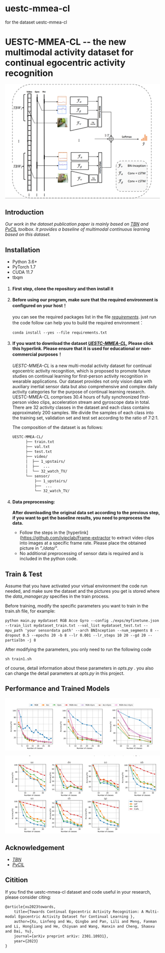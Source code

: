 # uestc-mmea-cl
for the dataset uestc-mmea-cl
# UESTC-MMEA-CL -- the new multimodal activity dataset for continual egocentric activity recognition
<div align="center">
  <img src="./resource/NET.png" width="700"/>
</div>


## Introduction  

_Our work in the dataset publication paper is mainly based on [_TBN_](https://github.com/ekazakos/temporal-binding-network) and [_PyCIL_](https://github.com/G-U-N/PyCIL) toolbox. It provides a baseline of multimodal continuous learning based on this dataset._

## Installation
* Python 3.6+
* PyTorch 1.7
* CUDA 11.7
* tbqm


1. #### First step, clone the repository and then install it

    

2. #### Before using our program, make sure that the required environment is configured on your host！

   you can see the required packages list in the file [_requirements_](https://github.com/Tflowers-0129/uestc-mmea-cl/blob/main/requirements.txt). 
   just run the code follow can help you to build the required environment：

     ```
     conda install --yes --file requirements.txt 
     ```

3. #### If you want to download the dataset [_UESTC-MMEA-CL_](https://ivipclab.github.io/publication_uestc-mmea-cl/mmea-cl/), Please click this hyperlink. Please ensure that it is used for educational or non-commercial purposes！

    _UESTC-MMEA-CL_ is a new multi-modal activity dataset for continual egocentric activity recognition, which is proposed to promote future studies on continual learning for first-person activity recognition in wearable applications. Our dataset provides not only vision data with auxiliary inertial sensor data but also comprehensive and complex daily activity categories for the purpose of continual learning research. UESTC-MMEA-CL comprises 30.4 hours of fully synchronized first-person video clips, acceleration stream and gyroscope data in total. There are 32 activity classes in the dataset and each class contains approximately 200 samples. We divide the samples of each class into the training set, validation set and test set according to the ratio of 7:2:1.

    The composition of the dataset is as follows:

    ```
    UESTC-MMEA-CL/
          ├── train.txt
          ├── val.txt
          ├── test.txt
          ├── video/
          │  ├── 1_upstairs/
          │  ├──  ...
          │  └── 32_watch_TV/
          └── sensor/
              ├── 1_upstairs/
              ├──  ...
              └── 32_watch_TV/
    
    ```

4. #### Data preprocessing:

   **After downloading the original data set according to the previous step, if you want to get the baseline results, you need to preprocess the data.**

   - Follow the steps in the [hyperlink](https://github.com/ivipclab/Frame-extractor to extract video clips into images at a specific frame rate. Please place the obtained picture in *”./data/"*.
   - No additional preprocessing of sensor data is required and is included in the python code.



## Train  &  Test

Assume that you have activated your virtual environment the code run needed, and make sure the dataset and the pictures you get is stored where the  _data_manager.py_ specifies in the train process.

Before training, modify the specific parameters you want to train in the train.sh file, for example:
```
python main.py mydataset RGB Acce Gyro --config ./exps/myfinetune.json --train_list mydataset_train.txt --val_list mydataset_test.txt --mpu_path 'your sensordata path' --arch BNInception --num_segments 8 --dropout 0.5 --epochs 20 -b 8 --lr 0.001 --lr_steps 10 20 --gd 20 --partialbn -j 8
```

After modifying the parameters, you only need to run the following code 
```
sh train1.sh
```
of course, detail information about these parameters in _opts.py_ . you also can change the detail parameters at  _opts.py_ in this project.


## Performance and Trained Models
![](.\resource\result1.png)

![](.\resource\result2.png)

## Acknowledgement
-  [_TBN_](https://github.com/ekazakos/temporal-binding-network) 
-  [_PyCIL_](https://github.com/G-U-N/PyCIL)

## Citition
If you find the uestc-mmea-cl dataset and code useful in your research, please consider citing:  
```
@article{xu2023towards,
	title={Towards Continual Egocentric Activity Recognition: A Multi-modal Egocentric Activity Dataset for Continual Learning },
	author={Xu, Linfeng and Wu, Qingbo and Pan, Lili and Meng, Fanman and Li, Hongliang and He, Chiyuan and Wang, Hanxin and Cheng, Shaoxu and Dai, Yu},
	journal={arXiv preprint arXiv: 2301.10931},
	year={2023}
}
```
